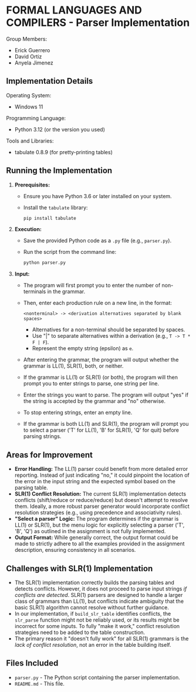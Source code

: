 #   FORMAL LANGUAGES AND COMPILERS - Parser Implementation

Group Members:
-   Erick Guerrero
-   David Ortiz
-   Anyela Jimenez

##  Implementation Details

Operating System:
-   Windows 11

Programming Language:
-   Python 3.12 (or the version you used)

Tools and Libraries:
-   tabulate 0.8.9 (for pretty-printing tables)

##  Running the Implementation

1.  **Prerequisites:**

    * Ensure you have Python 3.6 or later installed on your system.
    * Install the `tabulate` library:

        ```bash
        pip install tabulate
        ```

2.  **Execution:**

    * Save the provided Python code as a `.py` file (e.g., `parser.py`).
    * Run the script from the command line:

        ```bash
        python parser.py
        ```

3.  **Input:**

    * The program will first prompt you to enter the number of non-terminals in the grammar.
    * Then, enter each production rule on a new line, in the format:

        `<nonterminal> -> <derivation alternatives separated by blank spaces>`

        * Alternatives for a non-terminal should be separated by spaces.
        * Use "|" to separate alternatives within a derivation (e.g., `T -> T * F | F`).
        * Represent the empty string (epsilon) as `e`.
    * After entering the grammar, the program will output whether the grammar is LL(1), SLR(1), both, or neither.
    * If the grammar is LL(1) or SLR(1) (or both), the program will then prompt you to enter strings to parse, one string per line.
    * Enter the strings you want to parse. The program will output "yes" if the string is accepted by the grammar and "no" otherwise.
    * To stop entering strings, enter an empty line.
    * If the grammar is both LL(1) and SLR(1), the program will prompt you to select a parser ('T' for LL(1), 'B' for SLR(1), 'Q' for quit) before parsing strings.

##  Areas for Improvement

-   **Error Handling:** The LL(1) parser could benefit from more detailed error reporting. Instead of just indicating "no," it could pinpoint the location of the error in the input string and the expected symbol based on the parsing table.
-   **SLR(1) Conflict Resolution:** The current SLR(1) implementation detects conflicts (shift/reduce or reduce/reduce) but doesn't attempt to resolve them. Ideally, a more robust parser generator would incorporate conflict resolution strategies (e.g., using precedence and associativity rules).
-   **"Select a parser" Logic:** The program determines if the grammar is LL(1) or SLR(1), but the menu logic for explicitly selecting a parser ('T', 'B', 'Q') as outlined in the assignment is not fully implemented.
-   **Output Format:** While generally correct, the output format could be made to strictly adhere to all the examples provided in the assignment description, ensuring consistency in all scenarios.

##  Challenges with SLR(1) Implementation

-   The SLR(1) implementation correctly builds the parsing tables and detects conflicts. However, it does not proceed to parse input strings *if conflicts are detected*. SLR(1) parsers are designed to handle a larger class of grammars than LL(1), but conflicts indicate ambiguity that the basic SLR(1) algorithm cannot resolve without further guidance.
-   In our implementation, if `build_slr_table` identifies conflicts, the `slr_parse` function might not be reliably used, or its results might be incorrect for some inputs. To fully "make it work," conflict resolution strategies need to be added to the table construction.
-   The primary reason it "doesn't fully work" for all SLR(1) grammars is the *lack of conflict resolution*, not an error in the table building itself.

##  Files Included

-   `parser.py` - The Python script containing the parser implementation.
-   `README.md` - This file.
